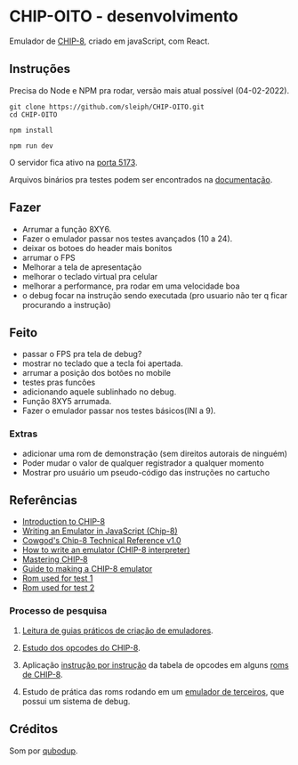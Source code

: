 # CHIP-OITO - desenvolvimento

Emulador de [CHIP-8](https://en.wikipedia.org/wiki/CHIP-8), criado em javaScript, com React.

## Instruções
Precisa do Node e NPM pra rodar, versão mais atual possível (04-02-2022).

```shell
git clone https://github.com/sleiph/CHIP-OITO.git
cd CHIP-OITO
```

```shell
npm install
```

```shell
npm run dev
```

O servidor fica ativo na [porta 5173](http://localhost:5173/).

Arquivos binários pra testes podem ser encontrados na [documentação](./documentacao).

## Fazer

* Arrumar a função 8XY6.
* Fazer o emulador passar nos testes avançados (10 a 24).
* deixar os botoes do header mais bonitos
* arrumar o FPS
* Melhorar a tela de apresentação
* melhorar o teclado virtual pra celular
* melhorar a performance, pra rodar em uma velocidade boa
* o debug focar na instrução sendo executada (pro usuario não ter q ficar procurando a instrução)

## Feito

* passar o FPS pra tela de debug?
* mostrar no teclado que a tecla foi apertada.
* arrumar a posição dos botões no mobile 
* testes pras funcôes
* adicionando aquele sublinhado no debug.
* Funçâo 8XY5 arrumada.
* Fazer o emulador passar nos testes básicos(INI a 9).

### Extras

* adicionar uma rom de demonstração (sem direitos autorais de ninguém)
* Poder mudar o valor de qualquer registrador a qualquer momento
* Mostrar pro usuário um pseudo-código das instruções no cartucho

## Referências

- [Introduction to CHIP-8](http://www.emulator101.com/introduction-to-chip-8.html)
- [Writing an Emulator in JavaScript (Chip-8)](https://www.taniarascia.com/writing-an-emulator-in-javascript-chip8/)
- [Cowgod's Chip-8 Technical Reference v1.0](http://devernay.free.fr/hacks/chip8/C8TECH10.HTM)
- [How to write an emulator (CHIP-8 interpreter)](https://multigesture.net/articles/how-to-write-an-emulator-Chip-8-interpreter/)
- [Mastering CHIP‐8](https://github.com/mattmikolay/chip-8/wiki/Mastering-CHIP%E2%80%908)
- [Guide to making a CHIP-8 emulator](https://tobiasvl.github.io/blog/write-a-chip-8-emulator/#fx07-fx15-and-fx18-timers)
- [Rom used for test 1](https://github.com/corax89/chip8-test-rom)
- [Rom used for test 2](https://github.com/metteo/chip8-test-rom)

### Processo de pesquisa

1. [Leitura de guias práticos de criação de emuladores](http://www.emulator101.com/introduction-to-chip-8.html).

2. [Estudo dos opcodes do CHIP-8](https://en.wikipedia.org/wiki/CHIP-8#Opcode_table).

3. Aplicação [instrução por instrução](/roms/pong/pong-instr.md) da tabela de opcodes em alguns [roms de CHIP-8](/roms).

4. Estudo de prática das roms rodando em um [emulador de terceiros](https://github.com/massung/CHIP-8), que possui um sistema de debug.

## Créditos

Som por [qubodup](https://freesound.org/people/qubodup/sounds/67619/).

